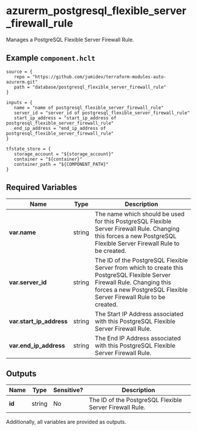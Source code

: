 # azurerm_postgresql_flexible_server_firewall_rule

Manages a PostgreSQL Flexible Server Firewall Rule.

## Example `component.hclt`

```hcl
source = {
   repo = "https://github.com/jumidev/terraform-modules-auto-azurerm.git" 
   path = "database/postgresql_flexible_server_firewall_rule" 
}

inputs = {
   name = "name of postgresql_flexible_server_firewall_rule" 
   server_id = "server_id of postgresql_flexible_server_firewall_rule" 
   start_ip_address = "start_ip_address of postgresql_flexible_server_firewall_rule" 
   end_ip_address = "end_ip_address of postgresql_flexible_server_firewall_rule" 
}

tfstate_store = {
   storage_account = "${storage_account}" 
   container = "${container}" 
   container_path = "${COMPONENT_PATH}" 
}

```

## Required Variables

| Name | Type |  Description |
| ---- | --------- |  ----------- |
| **var.name** | string |  The name which should be used for this PostgreSQL Flexible Server Firewall Rule. Changing this forces a new PostgreSQL Flexible Server Firewall Rule to be created. | 
| **var.server_id** | string |  The ID of the PostgreSQL Flexible Server from which to create this PostgreSQL Flexible Server Firewall Rule. Changing this forces a new PostgreSQL Flexible Server Firewall Rule to be created. | 
| **var.start_ip_address** | string |  The Start IP Address associated with this PostgreSQL Flexible Server Firewall Rule. | 
| **var.end_ip_address** | string |  The End IP Address associated with this PostgreSQL Flexible Server Firewall Rule. | 



## Outputs

| Name | Type | Sensitive? | Description |
| ---- | ---- | --------- | --------- |
| **id** | string | No  | The ID of the PostgreSQL Flexible Server Firewall Rule. | 

Additionally, all variables are provided as outputs.
